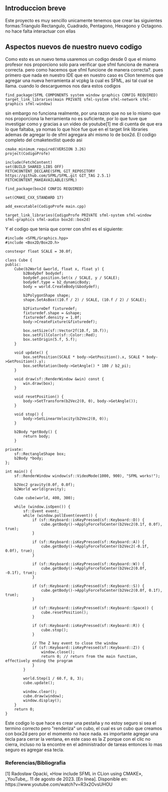 <h2>Introduccion breve</h2>
<p>Este proyecto es muy sencillo unicamente tenemos que crear las siguientes formas:Triangulo Rectangulo, Cuadrado, Pentagono, Hexagono y Octagono. no hace falta interactuar con ellas </p>
<h2>Aspectos nuevos de nuestro nuevo codigo</h2>
<p>Como esto es un nuevo tema usaremos un codigo desde 0 que el mismo profesor nos proporciono solo para verificar que sfml funciona de manera correcta. pero como hacemos que sfml funcione de manera correcta?. pues primero que nada en nuestro IDE que en nuestro caso es Clion tenemos que agregar una nueva herramienta al vcpkg la cual es SFML, asi tal cual se llama.
cuando lo descarguemos nos dara estos codigos</p>

	find_package(SFML COMPONENTS system window graphics CONFIG REQUIRED)
	target_link_libraries(main PRIVATE sfml-system sfml-network sfml-graphics sfml-window)

<p> sin embargo no funciona realmente, por una razon que no se lo mismo que nos proporciona la herramienta no es suficiente, por lo que tuve que investigar como y gracias a un video de youtube[1] me di cuenta de que era lo que faltaba, ya nomas lo que hice fue que en el target link libraries ademas de agregar lo de sfml agregara ahi mismo lo de box2d. El codigo completo del cmaketextlist quedo asi</p>

	cmake_minimum_required(VERSION 3.26)  
	project(CodigoProfe)  
	  
	include(FetchContent)  
	set(BUILD_SHARED_LIBS OFF)  
	FETCHCONTENT_DECLARE(SFML GIT_REPOSITORY https://github.com/SFML/SFML.git GIT_TAG 2.5.1)  
	FETCHCONTENT_MAKEAVAILABLE(SFML)  
	  
	find_package(box2d CONFIG REQUIRED)  
	  
	set(CMAKE_CXX_STANDARD 17)  
	  
	add_executable(CodigoProfe main.cpp)  
	  
	target_link_libraries(CodigoProfe PRIVATE sfml-system sfml-window sfml-graphics sfml-audio box2d::box2d)

<p> Y el codigo que tenia que correr con sfml es el siguiente: </p>

	#include <SFML/Graphics.hpp>  
	#include <Box2D/Box2D.h>  
	  
	constexpr float SCALE = 30.0f;  
	  
	class Cube {  
	public:  
	    Cube(b2World &world, float x, float y) {  
	        b2BodyDef bodydef;  
	        bodydef.position.Set(x / SCALE, y / SCALE);  
	        bodydef.type = b2_dynamicBody;  
	        body = world.CreateBody(&bodydef);  
	  
	        b2PolygonShape shape;  
	        shape.SetAsBox((10.f / 2) / SCALE, (10.f / 2) / SCALE);  
	  
	        b2FixtureDef fixturedef;  
	        fixturedef.shape = &shape;  
	        fixturedef.density = 1.0f;  
	        body->CreateFixture(&fixturedef);  
	  
	        box.setSize(sf::Vector2f(10.f, 10.f));  
	        box.setFillColor(sf::Color::Red);  
	        box.setOrigin(5.f, 5.f);  
	    }  
	  
	    void update() {  
	        box.setPosition(SCALE * body->GetPosition().x, SCALE * body->GetPosition().y);  
	        box.setRotation(body->GetAngle() * 180 / b2_pi);  
	    }  
	  
	    void draw(sf::RenderWindow &win) const {  
	        win.draw(box);  
	    }  
	  
	    void resetPosition() {  
	        body->SetTransform(b2Vec2(0, 0), body->GetAngle());  
	    }  
	  
	    void stop() {  
	        body->SetLinearVelocity(b2Vec2(0, 0));  
	    }  
	  
	    b2Body *getBody() {  
	        return body;  
	    }  
	  
	private:  
	    sf::RectangleShape box;  
	    b2Body *body;  
	};  
	  
	int main() {  
	    sf::RenderWindow window(sf::VideoMode(1000, 900), "SFML works!");  
	  
	    b2Vec2 gravity(0.0f, 0.0f);  
	    b2World world(gravity);  
	  
	    Cube cube(world, 400, 300);  
	  
	    while (window.isOpen()) {  
	        sf::Event event;  
	        while (window.pollEvent(event)) {  
	            if (sf::Keyboard::isKeyPressed(sf::Keyboard::D)) {  
	                cube.getBody()->ApplyForceToCenter(b2Vec2(0.1f, 0.0f), true);  
	            }  
	  
	            if (sf::Keyboard::isKeyPressed(sf::Keyboard::A)) {  
	                cube.getBody()->ApplyForceToCenter(b2Vec2(-0.1f, 0.0f), true);  
	            }  
	  
	            if (sf::Keyboard::isKeyPressed(sf::Keyboard::W)) {  
	                cube.getBody()->ApplyForceToCenter(b2Vec2(0.0f, -0.1f), true);  
	            }  
	  
	            if (sf::Keyboard::isKeyPressed(sf::Keyboard::S)) {  
	                cube.getBody()->ApplyForceToCenter(b2Vec2(0.0f, 0.1f), true);  
	            }  
	  
	            if (sf::Keyboard::isKeyPressed(sf::Keyboard::Space)) {  
	                cube.resetPosition();  
	            }  
	  
	            if (sf::Keyboard::isKeyPressed(sf::Keyboard::R)) {  
	                cube.stop();  
	            }  
	  
	            // The Z key event to close the window  
	            if (sf::Keyboard::isKeyPressed(sf::Keyboard::Z)) {  
	                window.close();  
	                return 0; // return from the main function, effectively ending the program  
	            }  
	        }  
	  
	        world.Step(1 / 60.f, 8, 3);  
	        cube.update();  
	  
	        window.clear();  
	        cube.draw(window);  
	        window.display();  
	    }  
	    return 0;  
	}

<p> Este codigo lo que hace es crear una pestaña y no estoy seguro si sea el termino correcto pero "renderiza" un cubo, el cual es un cubo que creamos con box2d pero por el momento no hace nada. es importante agregar una tecla para cerrar la ventana, en este caso es la Z porque con el clic no cierra, incluso no la encontre en el administrador de tareas entonces lo mas seguro es agregar esa tecla.</p>


<h3>Referencias/Bibliografia</h3>

<p>[1] Radosław Opacki, «How include SFML in CLion using CMAKE», _YouTube_. 11 de agosto de 2023. [En línea]. Disponible en: https://www.youtube.com/watch?v=R3x2OvsUHOU</p>
